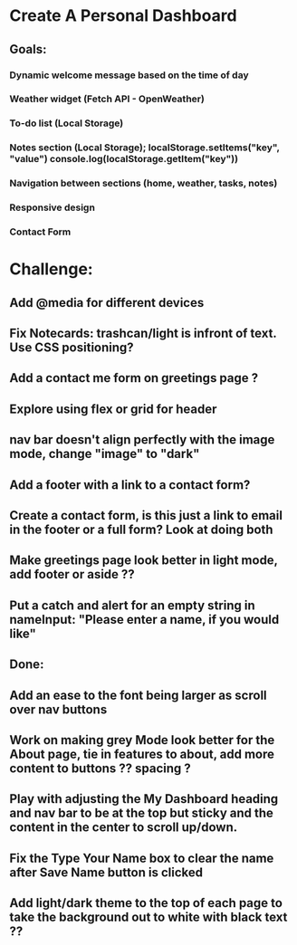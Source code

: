 # Create A Personal Dashboard

## Goals: 

### Dynamic welcome message based on the time of day
### Weather widget (Fetch API - OpenWeather)
### To-do list (Local Storage)
### Notes section (Local Storage); localStorage.setItems("key", "value")  console.log(localStorage.getItem("key"))
### Navigation between sections (home, weather, tasks, notes)
### Responsive design
### Contact Form

# Challenge:
## Add @media for different devices
## Fix Notecards: trashcan/light is infront of text. Use CSS positioning? 
## Add a contact me form on greetings page ? 
## Explore using flex or grid for header
## nav bar doesn't align perfectly with the image mode, change "image" to "dark" 
## Add a footer with a link to a contact form? 
## Create a contact form, is this just a link to email in the footer or a full form? Look at doing both
## Make greetings page look better in light mode, add footer or aside ??
## Put a catch and alert for an empty string in nameInput: "Please enter a name, if you would like"





## Done:
## Add an ease to the font being larger as scroll over nav buttons
## Work on making grey Mode look better for the About page, tie in features to about, add more content to buttons ?? spacing ?
## Play with adjusting the My Dashboard heading and nav bar to be at the top but sticky and the content in the center to scroll up/down. 
## Fix the Type Your Name box to clear the name after Save Name button is clicked
## Add light/dark theme to the top of each page to take the background out to white with black text ??

